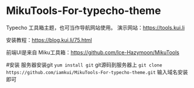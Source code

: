 # MikuTools-For-typecho-theme
Typecho 工具箱主题，也可当作导航网站使用。
演示网站：https://tools.kui.li

安装教程：https://blog.kui.li/75.html

前端UI是来自 Miku工具箱：https://github.com/Ice-Hazymoon/MikuTools

#安装
服务器安装git
`yum install git`
git源码到服务器上
`git clone https://github.com/iamkui/MikuTools-For-typecho-theme.git`
输入域名安装即可

